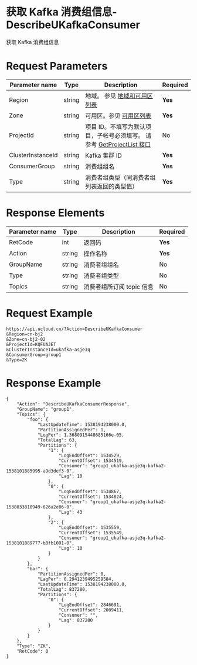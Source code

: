 # 获取 Kafka 消费组信息-DescribeUKafkaConsumer

获取 Kafka 消费组信息

# Request Parameters
|Parameter name|Type|Description|Required|
|---|---|---|---|
|Region|string|地域。 参见 [地域和可用区列表](../summary/regionlist.html)|**Yes**|
|Zone|string|可用区。参见 [可用区列表](../summary/regionlist.html)|**Yes**|
|ProjectId|string|项目 ID。不填写为默认项目，子帐号必须填写。 请参考 [GetProjectList 接口](../summary/get_project_list.html)|No|
|ClusterInstanceId|string|Kafka 集群 ID|**Yes**|
|ConsumerGroup|string|消费组组名|**Yes**|
|Type|string|消费者组类型（同消费者组列表返回的类型值）|**Yes**|

# Response Elements
|Parameter name|Type|Description|Required|
|---|---|---|---|
|RetCode|int|返回码|**Yes**|
|Action|string|操作名称|**Yes**|
|GroupName|string|消费者组组名|No|
|Type|string|消费者组类型|No|
|Topics|string|消费者组所订阅 topic 信息|No|

# Request Example
```
https://api.ucloud.cn/?Action=DescribeUKafkaConsumer
&Region=cn-bj2
&Zone=cn-bj2-02
&ProjectId=KQFUAJET
&ClusterInstanceId=ukafka-asje3q
&ConsumerGroup=group1
&Type=ZK
```

# Response Example
```
{
    "Action": "DescribeUKafkaConsumerResponse", 
    "GroupName": "group1", 
    "Topics": {
        "foo": {
            "LastUpdateTime": 1538194238000.0, 
            "PartitionAssignedPer": 1, 
            "LogPer": 1.3680915448685166e-05, 
            "TotalLag": 63, 
            "Partitions": {
                "1": {
                    "LogEndOffset": 1534529, 
                    "CurrentOffset": 1534519, 
                    "Consumer": "group1_ukafka-asje3q-kafka2-1538101885995-a9d3def3-0", 
                    "Lag": 10
                }, 
                "0": {
                    "LogEndOffset": 1534867, 
                    "CurrentOffset": 1534824, 
                    "Consumer": "group1_ukafka-asje3q-kafka2-1538033810949-626a2e06-0", 
                    "Lag": 43
                }, 
                "2": {
                    "LogEndOffset": 1535559, 
                    "CurrentOffset": 1535549, 
                    "Consumer": "group1_ukafka-asje3q-kafka2-1538101889777-b0fb1091-0", 
                    "Lag": 10
                }
            }
        }, 
        "bar": {
            "PartitionAssignedPer": 0, 
            "LagPer": 0.2941239495259584, 
            "LastUpdateTime": 1538194238000.0, 
            "TotalLag": 837280, 
            "Partitions": {
                "0": {
                    "LogEndOffset": 2846691, 
                    "CurrentOffset": 2009411, 
                    "Consumer": "", 
                    "Lag": 837280
                }
            }
        }
    }, 
    "Type": "ZK", 
    "RetCode": 0
}
```

